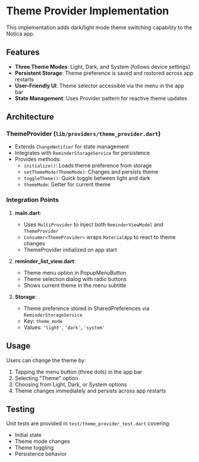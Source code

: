 # Theme Provider Implementation

This implementation adds dark/light mode theme switching capability to the Notica app.

## Features

- **Three Theme Modes**: Light, Dark, and System (follows device settings)
- **Persistent Storage**: Theme preference is saved and restored across app restarts
- **User-Friendly UI**: Theme selector accessible via the menu in the app bar
- **State Management**: Uses Provider pattern for reactive theme updates

## Architecture

### ThemeProvider (`lib/providers/theme_provider.dart`)
- Extends `ChangeNotifier` for state management
- Integrates with `ReminderStorageService` for persistence
- Provides methods:
  - `initialize()`: Loads theme preference from storage
  - `setThemeMode(ThemeMode)`: Changes and persists theme
  - `toggleTheme()`: Quick toggle between light and dark
  - `themeMode`: Getter for current theme

### Integration Points

1. **main.dart**: 
   - Uses `MultiProvider` to inject both `ReminderViewModel` and `ThemeProvider`
   - `Consumer<ThemeProvider>` wraps `MaterialApp` to react to theme changes
   - ThemeProvider initialized on app start

2. **reminder_list_view.dart**:
   - Theme menu option in PopupMenuButton
   - Theme selection dialog with radio buttons
   - Shows current theme in the menu subtitle

3. **Storage**:
   - Theme preference stored in SharedPreferences via `ReminderStorageService`
   - Key: `theme_mode`
   - Values: `'light'`, `'dark'`, `'system'`

## Usage

Users can change the theme by:
1. Tapping the menu button (three dots) in the app bar
2. Selecting "Theme" option
3. Choosing from Light, Dark, or System options
4. Theme changes immediately and persists across app restarts

## Testing

Unit tests are provided in `test/theme_provider_test.dart` covering:
- Initial state
- Theme mode changes
- Theme toggling
- Persistence behavior
